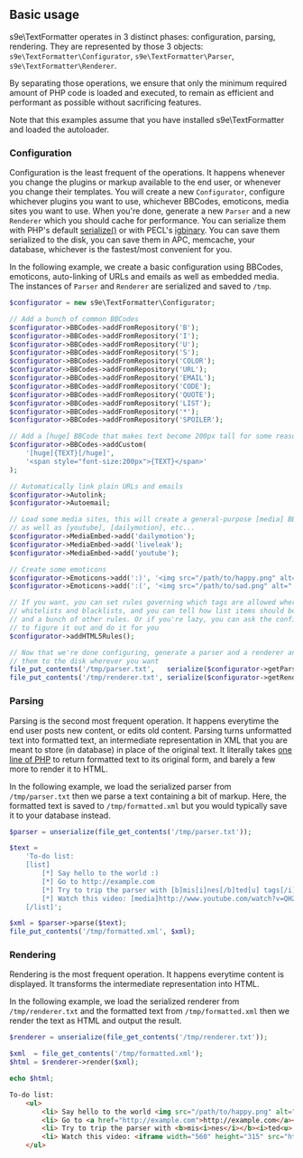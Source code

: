 ## Basic usage

s9e\TextFormatter operates in 3 distinct phases: configuration, parsing, rendering.
They are represented by those 3 objects: `s9e\TextFormatter\Configurator`, `s9e\TextFormatter\Parser`, `s9e\TextFormatter\Renderer`.

By separating those operations, we ensure that only the minimum required amount of PHP code is loaded and executed, to remain as efficient and performant as possible without sacrificing features.

Note that this examples assume that you have installed s9e\TextFormatter and loaded the autoloader.

### Configuration

Configuration is the least frequent of the operations. It happens whenever you change the plugins or markup available to the end user, or whenever you change their templates. You will create a new `Configurator`, configure whichever plugins you want to use, whichever BBCodes, emoticons, media sites you want to use. When you're done, generate a new `Parser` and a new `Renderer` which you should cache for performance. You can serialize them with PHP's default [serialize()](http://php.net/manual/en/function.serialize.php) or with PECL's [igbinary](http://pecl.php.net/package/igbinary). You can save them serialized to the disk, you can save them in APC, memcache, your database, whichever is the fastest/most convenient for you.

In the following example, we create a basic configuration using BBCodes, emoticons, auto-linking of URLs and emails as well as embedded media. The instances of `Parser` and `Renderer` are serialized and saved to `/tmp`.

```php
$configurator = new s9e\TextFormatter\Configurator;

// Add a bunch of common BBCodes
$configurator->BBCodes->addFromRepository('B');
$configurator->BBCodes->addFromRepository('I');
$configurator->BBCodes->addFromRepository('U');
$configurator->BBCodes->addFromRepository('S');
$configurator->BBCodes->addFromRepository('COLOR');
$configurator->BBCodes->addFromRepository('URL');
$configurator->BBCodes->addFromRepository('EMAIL');
$configurator->BBCodes->addFromRepository('CODE');
$configurator->BBCodes->addFromRepository('QUOTE');
$configurator->BBCodes->addFromRepository('LIST');
$configurator->BBCodes->addFromRepository('*');
$configurator->BBCodes->addFromRepository('SPOILER');

// Add a [huge] BBCode that makes text become 200px tall for some reason
$configurator->BBCodes->addCustom(
	'[huge]{TEXT}[/huge]',
	'<span style="font-size:200px">{TEXT}</span>'
);

// Automatically link plain URLs and emails
$configurator->Autolink;
$configurator->Autoemail;

// Load some media sites, this will create a general-purpose [media] BBCode,
// as well as [youtube], [dailymotion], etc...
$configurator->MediaEmbed->add('dailymotion');
$configurator->MediaEmbed->add('liveleak');
$configurator->MediaEmbed->add('youtube');

// Create some emoticons
$configurator->Emoticons->add(':)', '<img src="/path/to/happy.png" alt=":)" title="Happy" />');
$configurator->Emoticons->add(':(', '<img src="/path/to/sad.png" alt=":(" title="Sad" />');

// If you want, you can set rules governing which tags are allowed where, using
// whitelists and blacklists, and you can tell how list items should be closed
// and a bunch of other rules. Or if you're lazy, you can ask the configurator
// to figure it out and do it for you
$configurator->addHTML5Rules();

// Now that we're done configuring, generate a parser and a renderer and save
// them to the disk wherever you want
file_put_contents('/tmp/parser.txt',   serialize($configurator->getParser()));
file_put_contents('/tmp/renderer.txt', serialize($configurator->getRenderer()));
```

### Parsing

Parsing is the second most frequent operation. It happens everytime the end user posts new content, or edits old content. Parsing turns unformatted text into formatted text, an intermediate representation in XML that you are meant to store (in database) in place of the original text. It literally takes [one line of PHP](https://github.com/s9e/TextFormatter/blob/master/src/s9e/TextFormatter/Unparser.php#L22) to return formatted text to its original form, and barely a few more to render it to HTML.

In the following example, we load the serialized parser from `/tmp/parser.txt` then we parse a text containing a bit of markup. Here, the formatted text is saved to `/tmp/formatted.xml` but you would typically save it to your database instead.

```php
$parser = unserialize(file_get_contents('/tmp/parser.txt'));

$text =
	'To-do list:
	[list]
		[*] Say hello to the world :)
		[*] Go to http://example.com
		[*] Try to trip the parser with [b]mis[i]nes[/b]ted[u] tags[/i][/u]
		[*] Watch this video: [media]http://www.youtube.com/watch?v=QH2-TGUlwu4[/media]
	[/list]';

$xml = $parser->parse($text);
file_put_contents('/tmp/formatted.xml', $xml);
```

### Rendering

Rendering is the most frequent operation. It happens everytime content is displayed. It transforms the intermediate representation into HTML.

In the following example, we load the serialized renderer from `/tmp/renderer.txt` and the formatted text from `/tmp/formatted.xml` then we render the text as HTML and output the result.

```php
$renderer = unserialize(file_get_contents('/tmp/renderer.txt'));

$xml  = file_get_contents('/tmp/formatted.xml');
$html = $renderer->render($xml);

echo $html;
```
```html
To-do list:
	<ul>
		<li> Say hello to the world <img src="/path/to/happy.png" alt=":)" title="Happy"></li>
		<li> Go to <a href="http://example.com">http://example.com</a></li>
		<li> Try to trip the parser with <b>mis<i>nes</i></b><i>ted<u> tags</u></i></li>
		<li> Watch this video: <iframe width="560" height="315" src="http://www.youtube.com/embed/QH2-TGUlwu4" allowfullscreen=""></iframe></li>
	</ul>
```
